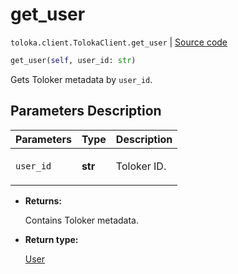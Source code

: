 # get_user
`toloka.client.TolokaClient.get_user` | [Source code](https://github.com/Toloka/toloka-kit/blob/v1.2.0.post1/src/client/__init__.py#L3440)

```python
get_user(self, user_id: str)
```

Gets Toloker metadata by `user_id`.

## Parameters Description

| Parameters | Type | Description |
| :----------| :----| :-----------|
`user_id`|**str**|<p>Toloker ID.</p>

* **Returns:**

  Contains Toloker metadata.

* **Return type:**

  [User](toloka.client.user.User.md)
